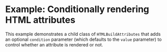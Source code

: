 # Example: Conditionally rendering HTML attributes

This example demonstrates a child class of `HTMLBuildAttributes` that adds
an optional `condition` parameter (which defaults to the `value` parameter)
to control whether an attribute is rendered or not.
